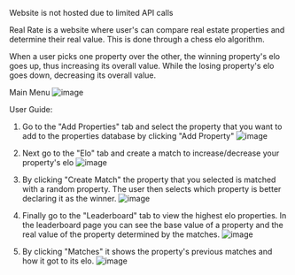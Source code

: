 Website is not hosted due to limited API calls

Real Rate is a website where user's can compare real estate properties and determine their real value.
This is done through a chess elo algorithm.

When a user picks one property over the other, the winning property's elo goes up, thus increasing its overall value.
While the losing property's elo goes down, decreasing its overall value.

Main Menu
![image](https://user-images.githubusercontent.com/57889353/212981565-10d48deb-e85e-4922-b6e6-c677ca9ff8f0.png)


User Guide:
1. Go to the "Add Properties" tab and select the property that you want to add to the properties database by clicking "Add Property"
![image](https://user-images.githubusercontent.com/57889353/212995271-ffad6e6c-4b6c-4212-b7e0-8c9c2ba78317.png)

2. Next go to the "Elo" tab and create a match to increase/decrease your property's elo
![image](https://user-images.githubusercontent.com/57889353/212995965-beff6426-6c9a-476a-bbe6-d1c4f338c7ff.png)

3. By clicking "Create Match" the property that you selected is matched with a random property. The user then selects which property is better declaring it as the winner.
![image](https://user-images.githubusercontent.com/57889353/212996534-1f846c11-f208-46d2-a47c-73be55f9e760.png)

4. Finally go to the "Leaderboard" tab to view the highest elo properties. 
In the leaderboard page you can see the base value of a property and the real value of the property determined by the matches.
![image](https://user-images.githubusercontent.com/57889353/212996605-13de2db1-77fc-4e68-b170-f1a4b5578219.png)

5. By clicking "Matches" it shows the property's previous matches and how it got to its elo.
![image](https://user-images.githubusercontent.com/57889353/212996995-c668281b-56a0-4815-bab3-b6f33eb4f02d.png)
